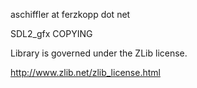 aschiffler at ferzkopp dot net

SDL2_gfx COPYING

Library is governed under the ZLib license.

http://www.zlib.net/zlib_license.html
